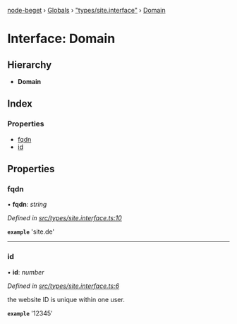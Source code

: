 [node-beget](../README.md) › [Globals](../globals.md) › ["types/site.interface"](../modules/_types_site_interface_.md) › [Domain](_types_site_interface_.domain.md)

# Interface: Domain

## Hierarchy

* **Domain**

## Index

### Properties

* [fqdn](_types_site_interface_.domain.md#fqdn)
* [id](_types_site_interface_.domain.md#id)

## Properties

###  fqdn

• **fqdn**: *string*

*Defined in [src/types/site.interface.ts:10](https://github.com/olehcambel/node-beget/blob/9994d31/src/types/site.interface.ts#L10)*

**`example`** 'site.de'

___

###  id

• **id**: *number*

*Defined in [src/types/site.interface.ts:6](https://github.com/olehcambel/node-beget/blob/9994d31/src/types/site.interface.ts#L6)*

the website ID is unique within one user.

**`example`** '12345'
